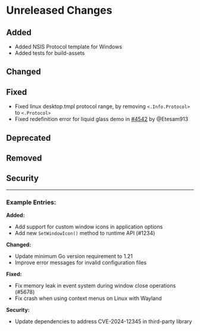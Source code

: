 # Unreleased Changes

<!-- 
This file is used to collect changelog entries for the next v3-alpha release.
Add your changes under the appropriate sections below.

Guidelines:
- Follow the "Keep a Changelog" format (https://keepachangelog.com/)
- Write clear, concise descriptions of changes
- Include the impact on users when relevant
- Use present tense ("Add feature" not "Added feature")
- Reference issue/PR numbers when applicable

This file is automatically processed by the nightly release workflow.
After processing, the content will be moved to the main changelog and this file will be reset.
-->

## Added
- Added NSIS Protocol template for Windows
- Added tests for build-assets

## Changed
<!-- Changes in existing functionality -->

## Fixed
- Fixed linux desktop.tmpl protocol range, by removing `<.Info.Protocol>` to `<.Protocol>`
- Fixed redefinition error for liquid glass demo in [#4542](https://github.com/wailsapp/wails/pull/4542) by @Etesam913

## Deprecated
<!-- Soon-to-be removed features -->

## Removed
<!-- Features removed in this release -->

## Security
<!-- Security-related changes -->

---

### Example Entries:

**Added:**
- Add support for custom window icons in application options
- Add new `SetWindowIcon()` method to runtime API (#1234)

**Changed:**
- Update minimum Go version requirement to 1.21
- Improve error messages for invalid configuration files

**Fixed:**
- Fix memory leak in event system during window close operations (#5678)
- Fix crash when using context menus on Linux with Wayland

**Security:**
- Update dependencies to address CVE-2024-12345 in third-party library
